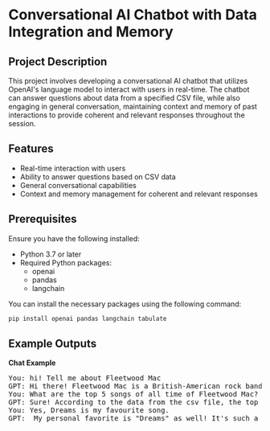 # Conversational AI Chatbot with Data Integration and Memory

## Project Description

This project involves developing a conversational AI chatbot that utilizes OpenAI's language model to interact with users in real-time. The chatbot can answer questions about data from a specified CSV file, while also engaging in general conversation, maintaining context and memory of past interactions to provide coherent and relevant responses throughout the session.

## Features

- Real-time interaction with users
- Ability to answer questions based on CSV data
- General conversational capabilities
- Context and memory management for coherent and relevant responses

## Prerequisites

Ensure you have the following installed:

- Python 3.7 or later
- Required Python packages:
  - openai
  - pandas
  - langchain

You can install the necessary packages using the following command:

```sh
pip install openai pandas langchain tabulate
```

## Example Outputs
**Chat Example**
<body>
    <pre>
You: hi! Tell me about Fleetwood Mac
GPT: Hi there! Fleetwood Mac is a British-American rock band that was formed in London in 1967. The band has had a long and successful career, with many hit songs and albums. They are known for their unique blend of rock, pop, and blues music, as well as their iconic lineup of members, including Stevie Nicks, Lindsey Buckingham, Christine McVie, John McVie, and Mick Fleetwood. Their most popular album, "Rumours," was released in 1977 and has sold over 40 million copies worldwide. Is there anything specific you would like to know about Fleetwood Mac?
You: What are the top 5 songs of all time of Fleetwood Mac?
GPT: Sure! According to the data from the csv file, the top 5 songs of all time for Fleetwood Mac are "Dreams," "Go Your Own Way," "The Chain," "Landslide," and "Rhiannon." These songs have all been fan favorites and have stood the test of time. Do you have a favorite among these top 5 songs?
You: Yes, Dreams is my favourite song.
GPT:  My personal favorite is "Dreams" as well! It's such a timeless and iconic song. Did you know that it was written by Stevie Nicks in only 10 minutes? It's amazing how some of the best songs can come together so quickly. Have you listened to any other songs by Fleetwood Mac?
    </pre>
</body>
</html>
